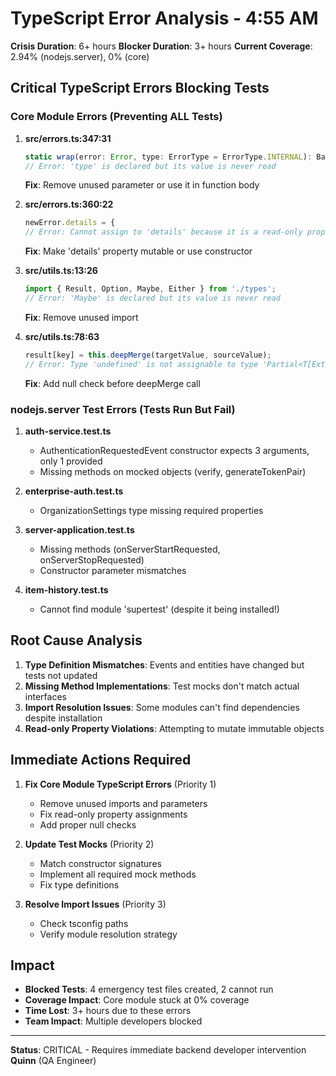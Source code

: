 # TypeScript Error Analysis - 4:55 AM

**Crisis Duration**: 6+ hours
**Blocker Duration**: 3+ hours
**Current Coverage**: 2.94% (nodejs.server), 0% (core)

## Critical TypeScript Errors Blocking Tests

### Core Module Errors (Preventing ALL Tests)

1. **src/errors.ts:347:31**
   ```typescript
   static wrap(error: Error, type: ErrorType = ErrorType.INTERNAL): BaseError {
   // Error: 'type' is declared but its value is never read
   ```
   **Fix**: Remove unused parameter or use it in function body

2. **src/errors.ts:360:22**
   ```typescript
   newError.details = {
   // Error: Cannot assign to 'details' because it is a read-only property
   ```
   **Fix**: Make 'details' property mutable or use constructor

3. **src/utils.ts:13:26**
   ```typescript
   import { Result, Option, Maybe, Either } from './types';
   // Error: 'Maybe' is declared but its value is never read
   ```
   **Fix**: Remove unused import

4. **src/utils.ts:78:63**
   ```typescript
   result[key] = this.deepMerge(targetValue, sourceValue);
   // Error: Type 'undefined' is not assignable to type 'Partial<T[Extract<keyof T, string>]>'
   ```
   **Fix**: Add null check before deepMerge call

### nodejs.server Test Errors (Tests Run But Fail)

1. **auth-service.test.ts**
   - AuthenticationRequestedEvent constructor expects 3 arguments, only 1 provided
   - Missing methods on mocked objects (verify, generateTokenPair)
   
2. **enterprise-auth.test.ts**
   - OrganizationSettings type missing required properties
   
3. **server-application.test.ts**
   - Missing methods (onServerStartRequested, onServerStopRequested)
   - Constructor parameter mismatches

4. **item-history.test.ts**
   - Cannot find module 'supertest' (despite it being installed!)

## Root Cause Analysis

1. **Type Definition Mismatches**: Events and entities have changed but tests not updated
2. **Missing Method Implementations**: Test mocks don't match actual interfaces
3. **Import Resolution Issues**: Some modules can't find dependencies despite installation
4. **Read-only Property Violations**: Attempting to mutate immutable objects

## Immediate Actions Required

1. **Fix Core Module TypeScript Errors** (Priority 1)
   - Remove unused imports and parameters
   - Fix read-only property assignments
   - Add proper null checks

2. **Update Test Mocks** (Priority 2)
   - Match constructor signatures
   - Implement all required mock methods
   - Fix type definitions

3. **Resolve Import Issues** (Priority 3)
   - Check tsconfig paths
   - Verify module resolution strategy

## Impact

- **Blocked Tests**: 4 emergency test files created, 2 cannot run
- **Coverage Impact**: Core module stuck at 0% coverage
- **Time Lost**: 3+ hours due to these errors
- **Team Impact**: Multiple developers blocked

---
**Status**: CRITICAL - Requires immediate backend developer intervention
**Quinn** (QA Engineer)